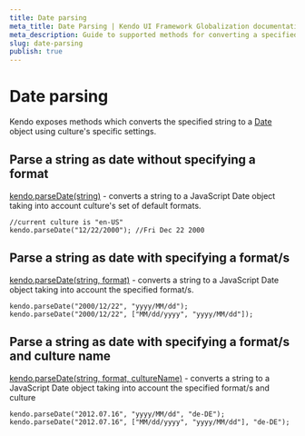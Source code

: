 ```yaml
---
title: Date parsing
meta_title: Date Parsing | Kendo UI Framework Globalization documentation
meta_description: Guide to supported methods for converting a specified string to a Date object using culture's specific settings.
slug: date-parsing
publish: true
---
```

# Date parsing

Kendo exposes methods which converts the specified string to a [Date](https://developer.mozilla.org/en/JavaScript/Reference/Global_Objects/Date) object using culture's specific settings.

## Parse a string as date without specifying a format

[kendo.parseDate(string)](/kendo-ui/api/framework/kendo#parseDate) - converts a string to a JavaScript Date object taking into account culture's set of default formats.

    //current culture is "en-US"
    kendo.parseDate("12/22/2000"); //Fri Dec 22 2000

## Parse a string as date with specifying a format/s

[kendo.parseDate(string, format)](/kendo-ui/api/framework/kendo#parseDate) - converts a string to a JavaScript Date object taking into account the specified format/s.

    kendo.parseDate("2000/12/22", "yyyy/MM/dd");
	kendo.parseDate("2000/12/22", ["MM/dd/yyyy", "yyyy/MM/dd"]);

## Parse a string as date with specifying a format/s and culture name

[kendo.parseDate(string, format, cultureName)](/kendo-ui/api/framework/kendo#parseDate) - converts a string to a JavaScript Date object taking into account the specified format/s and culture

    kendo.parseDate("2012.07.16", "yyyy/MM/dd", "de-DE");
	kendo.parseDate("2012.07.16", ["MM/dd/yyyy", "yyyy/MM/dd"], "de-DE");
